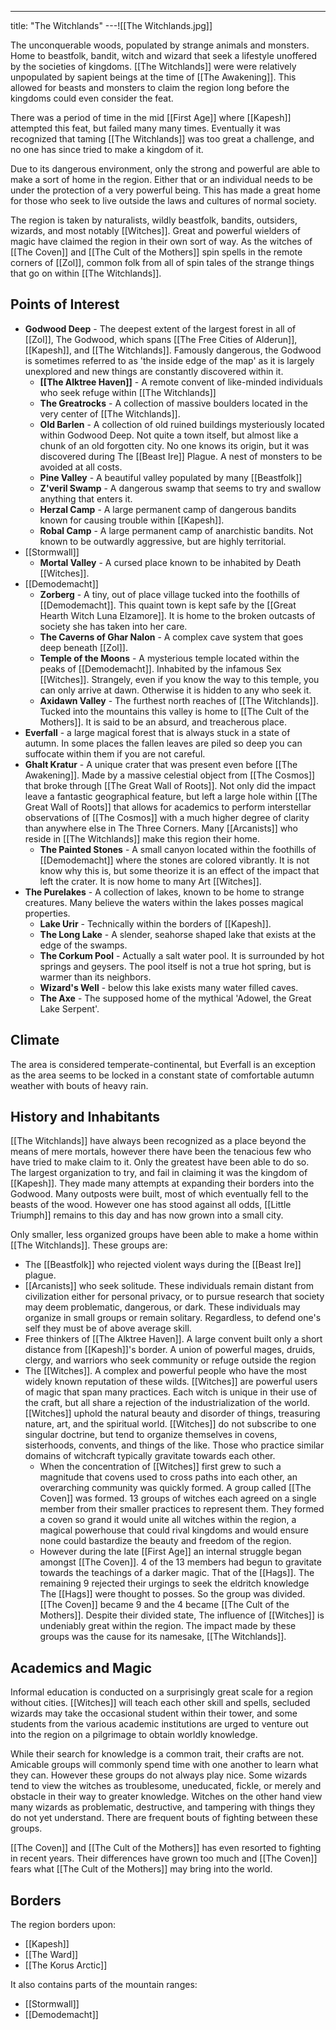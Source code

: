 ---
title: "The Witchlands"
---![[The Witchlands.jpg]]

The unconquerable woods, populated by strange animals and monsters. Home to beastfolk, bandit, witch and wizard that seek a lifestyle unoffered by the societies of kingdoms. [[The Witchlands]] were were relatively unpopulated by sapient beings at the time of [[The Awakening]]. This allowed for beasts and monsters to claim the region long before the kingdoms could even consider the feat.

There was a period of time in the mid [[First Age]] where [[Kapesh]] attempted this feat, but failed many many times. Eventually it was recognized that taming [[The Witchlands]] was too great a challenge, and no one has since tried to make a kingdom of it.

Due to its dangerous environment, only the strong and powerful are able to make a sort of home in the region. Either that or an individual needs to be under the protection of a very powerful being. This has made a great home for those who seek to live outside the laws and cultures of normal society.

The region is taken by naturalists, wildly beastfolk, bandits, outsiders, wizards, and most notably [[Witches]]. Great and powerful wielders of magic have claimed the region in their own sort of way. As the witches of [[The Coven]] and [[The Cult of the Mothers]] spin spells in the remote corners of [[Zol]], common folk from all of spin tales of the strange things that go on within [[The Witchlands]].

## Points of Interest
- **Godwood Deep** - The deepest extent of the largest forest in all of [[Zol]], The Godwood, which spans [[The Free Cities of Alderun]], [[Kapesh]], and [[The Witchlands]]. Famously dangerous, the Godwood is sometimes referred to as 'the inside edge of the map' as it is largely unexplored and new things are constantly discovered within it.
	- **[[The Alktree Haven]]** - A remote convent of like-minded individuals who seek refuge within [[The Witchlands]] 
	- **The Greatrocks** - A collection of massive boulders located in the very center of [[The Witchlands]].
	- **Old Barlen** - A collection of old ruined buildings mysteriously located within Godwood Deep. Not quite a town itself, but almost like a chunk of an old forgotten city. No one knows its origin, but it was discovered during The [[Beast Ire]] Plague. A nest of monsters to be avoided at all costs.
	- **Pine Valley** - A beautiful valley populated by many [[Beastfolk]]
	- **Z'veril Swamp** - A dangerous swamp that seems to try and swallow anything that enters it.
	- **Herzal Camp** - A large permanent camp of dangerous bandits known for causing trouble within [[Kapesh]].
	- **Robal Camp** - A large permanent camp of anarchistic bandits. Not known to be outwardly aggressive, but are highly territorial.
- [[Stormwall]]
	- **Mortal Valley** - A cursed place known to be inhabited by Death [[Witches]].
- [[Demodemacht]]
	- **Zorberg** - A tiny, out of place village tucked into the foothills of [[Demodemacht]]. This quaint town is kept safe by the [[Great Hearth Witch Luna Elzamore]]. It is home to the broken outcasts of society she has taken into her care.
	- **The Caverns of Ghar Nalon** - A complex cave system that goes deep beneath [[Zol]].
	- **Temple of the Moons** - A mysterious temple located within the peaks of [[Demodemacht]]. Inhabited by the infamous Sex [[Witches]]. Strangely, even if you know the way to this temple, you can only arrive at dawn. Otherwise it is hidden to any who seek it.
	- **Axidawn Valley** - The furthest north reaches of [[The Witchlands]]. Tucked into the mountains this valley is home to [[The Cult of the Mothers]]. It is said to be an absurd, and treacherous place.
- **Everfall** - a large magical forest that is always stuck in a state of autumn. In some places the fallen leaves are piled so deep you can suffocate within them if you are not careful.
- **Ghalt Kratur** - A unique crater that was present even before [[The Awakening]]. Made by a massive celestial object from [[The Cosmos]] that broke through [[The Great Wall of Roots]]. Not only did the impact leave a fantastic geographical feature, but left a large hole within [[The Great Wall of Roots]] that allows for academics to perform interstellar observations of [[The Cosmos]] with a much higher degree of clarity than anywhere else in The Three Corners. Many [[Arcanists]] who reside in [[The Witchlands]] make this region their home.
	- **The Painted Stones** - A small canyon located within the foothills of [[Demodemacht]] where the stones are colored vibrantly. It is not know why this is, but some theorize it is an effect of the impact that left the crater. It is now home to many  Art [[Witches]].
- **The Purelakes** - A collection of lakes, known to be home to strange creatures. Many believe the waters within the lakes posses magical properties.
	- **Lake Urir** - Technically within the borders of [[Kapesh]].
	- **The Long Lake** - A slender, seahorse shaped lake that exists at the edge of the swamps.
	- **The Corkum Pool** - Actually a salt water pool. It is surrounded by hot springs and geysers. The pool itself is not a true hot spring, but is warmer than its neighbors.
	- **Wizard's Well** - below this lake exists many water filled caves.
	- **The Axe** - The supposed home of the mythical 'Adowel, the Great Lake Serpent'.

## Climate
The area is considered temperate-continental, but Everfall is an exception as the area seems to be locked in a constant state of comfortable autumn weather with bouts of heavy rain.

## History and Inhabitants
[[The Witchlands]] have always been recognized as a place beyond the means of mere mortals, however there have been the tenacious few who have tried to make claim to it. Only the greatest have been able to do so. The largest organization to try, and fail in claiming it was the kingdom of [[Kapesh]]. They made many attempts at expanding their borders into the Godwood. Many outposts were built, most of which eventually fell to the beasts of the wood. However one has stood against all odds, [[Little Triumph]] remains to this day and has now grown into a small city.

Only smaller, less organized groups have been able to make a home within [[The Witchlands]]. These groups are:
- The [[Beastfolk]] who rejected violent ways during the [[Beast Ire]] plague.
- [[Arcanists]] who seek solitude. These individuals remain distant from civilization either for personal privacy, or to pursue research that society may deem problematic, dangerous, or dark. These individuals may organize in small groups or remain solitary. Regardless, to defend one's self they must be of above average skill.
- Free thinkers of [[The Alktree Haven]]. A large convent built only a short distance from [[Kapesh]]'s border. A union of powerful mages, druids, clergy, and warriors who seek community or refuge outside the region
- The [[Witches]]. A complex and powerful people who have the most widely known reputation of these wilds. [[Witches]] are powerful users of magic that span many practices. Each witch is unique in their use of the craft, but all share a rejection of the industrialization of the world. [[Witches]] uphold the natural beauty and disorder of things, treasuring nature, art, and the spiritual world. [[Witches]] do not subscribe to one singular doctrine, but tend to organize themselves in covens, sisterhoods, convents, and things of the like. Those who practice similar domains of witchcraft typically gravitate towards each other. 
	- When the concentration of [[Witches]] first grew to such a magnitude that covens used to cross paths into each other, an overarching community was quickly formed. A group called [[The Coven]] was formed. 13 groups of witches each agreed on a single member from their smaller practices to represent them. They formed a coven so grand it would unite all witches within the region, a magical powerhouse that could rival kingdoms and would ensure none could bastardize the beauty and freedom of the region.
	- However during the late [[First Age]] an internal struggle began amongst [[The Coven]]. 4 of the 13 members had begun to gravitate towards the teachings of a darker magic. That of the [[Hags]]. The remaining 9 rejected their urgings to seek the eldritch knowledge The [[Hags]] were thought to posses. So the group was divided. [[The Coven]] became 9 and the 4 became [[The Cult of the Mothers]].
  Despite their divided state, The influence of [[Witches]] is undeniably great within the region. The impact made by these groups was the cause for its namesake, [[The Witchlands]].

## Academics and Magic
Informal education is conducted on a surprisingly great scale for a region without cities. [[Witches]] will teach each other skill and spells, secluded wizards may take the occasional student within their tower, and some students from the various academic institutions are urged to venture out into the region on a pilgrimage to obtain worldly knowledge.

While their search for knowledge is a common trait, their crafts are not. Amicable groups will commonly spend time with one another to learn what they can. However these groups do not always play nice. Some wizards tend to view the witches as troublesome, uneducated, fickle, or merely and obstacle in their way to greater knowledge. Witches on the other hand view many wizards as problematic, destructive, and tampering with things they do not yet understand. There are frequent bouts of fighting between these groups.

[[The Coven]] and [[The Cult of the Mothers]] has even resorted to fighting in recent years. Their differences have grown too much and [[The Coven]] fears what [[The Cult of the Mothers]] may bring into the world.

## Borders
The region borders upon:
- [[Kapesh]]
- [[The Ward]]
- [[The Korus Arctic]]

It also contains parts of the mountain ranges:
- [[Stormwall]]
- [[Demodemacht]]
